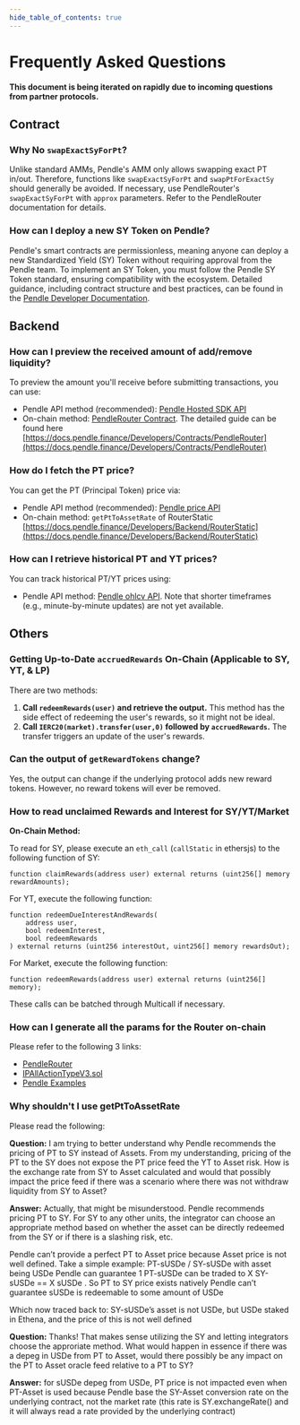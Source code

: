 ```yaml
---
hide_table_of_contents: true
---
```

# Frequently Asked Questions

**This document is being iterated on rapidly due to incoming questions from partner protocols.** 
## Contract

### Why No `swapExactSyForPt`?

Unlike standard AMMs, Pendle's AMM only allows swapping exact PT in/out. Therefore, functions like `swapExactSyForPt` and `swapPtForExactSy` should generally be avoided. If necessary, use PendleRouter's `swapExactSyForPt` with `approx` parameters. Refer to the PendleRouter documentation for details.

### How can I deploy a new SY Token on Pendle?
Pendle's smart contracts are permissionless, meaning anyone can deploy a new Standardized Yield (SY) Token without requiring approval from the Pendle team. To implement an SY Token, you must follow the Pendle SY Token standard, ensuring compatibility with the ecosystem. Detailed guidance, including contract structure and best practices, can be found in the [Pendle Developer Documentation](https://docs.pendle.finance/Developers/Contracts/StandardizedYield).

## Backend

### How can I preview the received amount of add/remove liquidity?

To preview the amount you'll receive before submitting transactions, you can use:

- Pendle API method (recommended): [Pendle Hosted SDK API](https://api-v2.pendle.finance/core/docs#/SDK/SdkController_addLiquidity)
- On-chain method: [PendleRouter Contract](https://github.com/pendle-finance/pendle-core-v2-public/blob/main/contracts/interfaces/IPActionAddRemoveLiqV3.sol). The detailed guide can be found here [https://docs.pendle.finance/Developers/Contracts/PendleRouter](https://docs.pendle.finance/Developers/Contracts/PendleRouter)

### How do I fetch the PT price?
You can get the PT (Principal Token) price via:
- Pendle API method (recommended): [Pendle price API](https://api-v2.pendle.finance/core/docs#/Assets/AssetsSimplifiedController_getAllAssetPricesByAddresses)
- On-chain method: `getPtToAssetRate` of RouterStatic [https://docs.pendle.finance/Developers/Backend/RouterStatic](https://docs.pendle.finance/Developers/Backend/RouterStatic)

### How can I retrieve historical PT and YT prices?
You can track historical PT/YT prices using:

- Pendle API method: [Pendle ohlcv API](https://api-v2.pendle.finance/core/docs#/Prices/PricesController_ohlcv_v4). Note that shorter timeframes (e.g., minute-by-minute updates) are not yet available.

## Others

### Getting Up-to-Date `accruedRewards` On-Chain (Applicable to SY, YT, & LP)

There are two methods:

1. **Call `redeemRewards(user)` and retrieve the output.** This method has the side effect of redeeming the user's rewards, so it might not be ideal.
2. **Call `IERC20(market).transfer(user,0)` followed by `accruedRewards`.** The transfer triggers an update of the user's rewards.

### Can the output of `getRewardTokens` change?

Yes, the output can change if the underlying protocol adds new reward tokens. However, no reward tokens will ever be removed.

### How to read unclaimed Rewards and Interest for SY/YT/Market

**On-Chain Method:**

To read for SY, please execute an `eth_call` (`callStatic` in ethersjs) to the following function of SY:

```solidity
function claimRewards(address user) external returns (uint256[] memory rewardAmounts);
```

For YT, execute the following function:

```solidity
function redeemDueInterestAndRewards(
    address user,
    bool redeemInterest,
    bool redeemRewards
) external returns (uint256 interestOut, uint256[] memory rewardsOut);
```

For Market, execute the following function:

```solidity
function redeemRewards(address user) external returns (uint256[] memory);
```

These calls can be batched through Multicall if necessary.

### How can I generate all the params for the Router on-chain
Please refer to the following 3 links:

- [PendleRouter](https://docs.pendle.finance/Developers/Contracts/PendleRouter#generating-required-parameters-on-chain)
- [IPAllActionTypeV3.sol](https://github.com/pendle-finance/pendle-core-v2-public/blob/main/contracts/interfaces/IPAllActionTypeV3.sol)
- [Pendle Examples](https://github.com/pendle-finance/pendle-examples-public)


### Why shouldn't I use getPtToAssetRate

Please read the following:

**Question:**
I am trying to better understand why Pendle recommends the pricing of PT to SY instead of Assets. From my understanding, pricing of the PT to the SY does not expose the PT price feed the YT to Asset risk. How is the exchange rate from SY to Asset calculated and would that possibly impact the price feed if there was a scenario where there was not withdraw liquidity from SY to Asset?

**Answer:**
Actually, that might be misunderstood. Pendle recommends pricing PT to SY. For SY to any other units, the integrator can choose an appropriate method based on whether the asset can be directly redeemed from the SY or if there is a slashing risk, etc.

Pendle can’t provide a perfect PT to Asset price because Asset price is not well defined. Take a simple example:
PT-sUSDe / SY-sUSDe with asset being USDe
Pendle can guarantee 1 PT-sUSDe can be traded to X SY-sUSDe == X sUSDe . So PT to SY price exists natively
Pendle can’t guarantee sUSDe is redeemable to some amount of USDe

Which now traced back to: SY-sUSDe’s asset is not USDe, but USDe staked in Ethena, and the price of this is not well defined

**Question:**
Thanks! That makes sense utilizing the SY and letting integrators choose the approriate method. What would happen in essence if there was a depeg in USDe from PT to Asset, would there possibly be any impact on the PT to Asset oracle feed relative to a PT to SY?

**Answer:**
for sUSDe depeg from USDe, PT price is not impacted even when PT-Asset is used because Pendle base the SY-Asset conversion rate on the underlying contract, not the market rate (this rate is SY.exchangeRate() and it will always read a rate provided by the underlying contract)